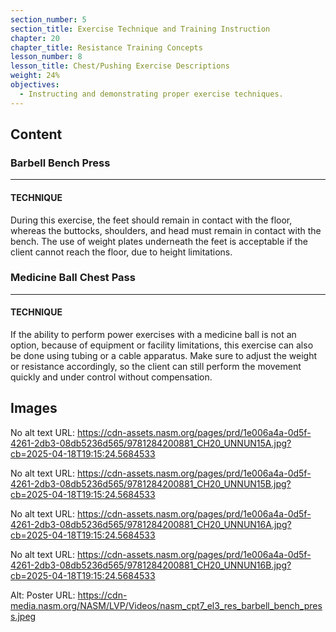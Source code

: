 ```yaml
---
section_number: 5
section_title: Exercise Technique and Training Instruction
chapter: 20
chapter_title: Resistance Training Concepts
lesson_number: 8
lesson_title: Chest/Pushing Exercise Descriptions
weight: 24%
objectives:
  - Instructing and demonstrating proper exercise techniques.
---
```


## Content
### Barbell Bench Press

---

#### TECHNIQUE

During this exercise, the feet should remain in contact with the floor, whereas the buttocks, shoulders, and head must remain in contact with the bench. The use of weight plates underneath the feet is acceptable if the client cannot reach the floor, due to height limitations.

### Medicine Ball Chest Pass

---

#### TECHNIQUE

If the ability to perform power exercises with a medicine ball is not an option, because of equipment or facility limitations, this exercise can also be done using tubing or a cable apparatus. Make sure to adjust the weight or resistance accordingly, so the client can still perform the movement quickly and under control without compensation.

## Images

No alt text
URL: https://cdn-assets.nasm.org/pages/prd/1e006a4a-0d5f-4261-2db3-08db5236d565/9781284200881_CH20_UNNUN15A.jpg?cb=2025-04-18T19:15:24.5684533

No alt text
URL: https://cdn-assets.nasm.org/pages/prd/1e006a4a-0d5f-4261-2db3-08db5236d565/9781284200881_CH20_UNNUN15B.jpg?cb=2025-04-18T19:15:24.5684533

No alt text
URL: https://cdn-assets.nasm.org/pages/prd/1e006a4a-0d5f-4261-2db3-08db5236d565/9781284200881_CH20_UNNUN16A.jpg?cb=2025-04-18T19:15:24.5684533

No alt text
URL: https://cdn-assets.nasm.org/pages/prd/1e006a4a-0d5f-4261-2db3-08db5236d565/9781284200881_CH20_UNNUN16B.jpg?cb=2025-04-18T19:15:24.5684533

Alt: Poster
URL: https://cdn-media.nasm.org/NASM/LVP/Videos/nasm_cpt7_el3_res_barbell_bench_press.jpeg